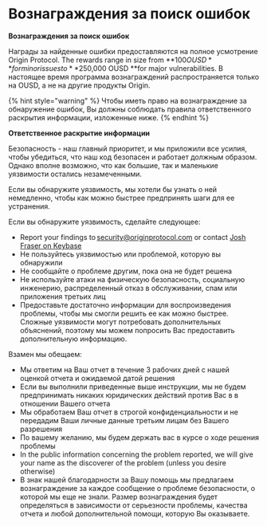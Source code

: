 # Вознаграждения за поиск ошибок

**Вознаграждения за поиск ошибок**

Награды за найденные ошибки предоставляются на полное усмотрение Origin Protocol. The rewards range in size from **$100 OUSD** for minor issues to **$250,000 OUSD **for major vulnerabilities. В настоящее время программа вознаграждений распространяется только на OUSD, а не на другие продукты Origin.

{% hint style="warning" %}
Чтобы иметь право на вознаграждение за обнаружение ошибок, Вы должны соблюдать правила ответственного раскрытия информации, изложенные ниже.
{% endhint %}

**Ответственное раскрытие информации**

Безопасность - наш главный приоритет, и мы приложили все усилия, чтобы убедиться, что наш код безопасен и работает должным образом. Однако вполне возможно, что как большие, так и маленькие уязвимости остались незамеченными.

Если вы обнаружите уязвимость, мы хотели бы узнать о ней немедленно, чтобы как можно быстрее предпринять шаги для ее устранения.

Если вы обнаружите уязвимость, сделайте следующее:

* Report your findings to [security@originprotocol.com](mailto:security@originprotocol.com) or contact [Josh Fraser on Keybase](https://keybase.io/joshfraser)
* Не пользуйтесь уязвимостью или проблемой, которую вы обнаружили
* Не сообщайте о проблеме другим, пока она не будет решена
* Не используйте атаки на физическую безопасность, социальную инженерию, распределенный отказ в обслуживании, спам или приложения третьих лиц
* Предоставьте достаточно информации для воспроизведения проблемы, чтобы мы смогли решить ее как можно быстрее. Сложные уязвимости могут потребовать дополнительных объяснений, поэтому мы можем попросить Вас предоставить дополнительную информацию.

Взамен мы обещаем:

* Мы ответим на Ваш отчет в течение 3 рабочих дней с нашей оценкой отчета и ожидаемой датой решения
* Если вы выполнили приведенные выше инструкции, мы не будем предпринимать никаких юридических действий против Вас в в отношении Вашего отчета
* Мы обработаем Ваш отчет в строгой конфиденциальности и не передадим Ваши личные данные третьим лицам без Вашего разрешения
* По вашему желанию, мы будем держать вас в курсе о ходе решения проблемы
* In the public information concerning the problem reported, we will give your name as the discoverer of the problem (unless you desire otherwise)
* В знак нашей благодарности за Вашу помощь мы предлагаем вознаграждение за каждое сообщение о проблеме безопасности, о которой мы еще не знали. Размер вознаграждения будет определяться в зависимости от серьезности проблемы, качества отчета и любой дополнительной помощи, которую Вы оказываете.  
